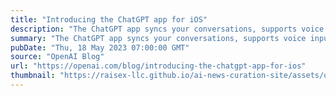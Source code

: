 ```yaml
---
title: "Introducing the ChatGPT app for iOS"
description: "The ChatGPT app syncs your conversations, supports voice input, and brings our latest model improvements to your fingertips."
summary: "The ChatGPT app syncs your conversations, supports voice input, and brings our latest model improvements to your fingertips."
pubDate: "Thu, 18 May 2023 07:00:00 GMT"
source: "OpenAI Blog"
url: "https://openai.com/blog/introducing-the-chatgpt-app-for-ios"
thumbnail: "https://raisex-llc.github.io/ai-news-curation-site/assets/openai_logo.png"
---
```


